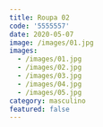 ```yaml
---
title: Roupa 02
code: '5555557'
date: 2020-05-07
image: /images/01.jpg
images:
  - /images/01.jpg
  - /images/02.jpg
  - /images/03.jpg
  - /images/04.jpg
  - /images/05.jpg
category: masculino
featured: false
---
```

